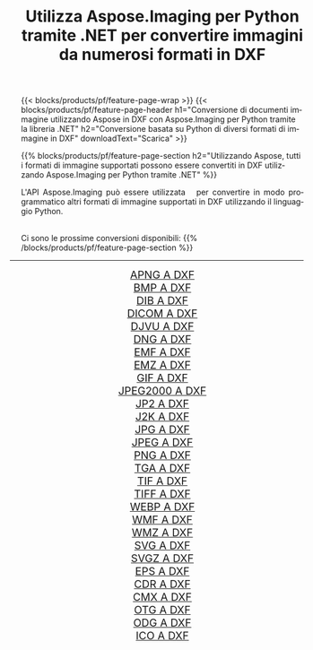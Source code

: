 ﻿---
title: Utilizza Aspose.Imaging per Python tramite .NET per convertire immagini da numerosi formati in DXF 
weight: 3920
url: /it/python-net/conversion/to/dxf/ 
lang: it
langdirlevel: 2
locales: zh-hans,ja,it,ru,de,es,fr,nl,id,lt,pl,pt,vi,tr,ko,zh-hant,ar,hi,th,sv,cs,uk,he
description: Puoi utilizzare Aspose.Imaging per Python tramite la libreria .NET per convertire da una varietà di formati in DXF
---

{{< blocks/products/pf/feature-page-wrap >}}
{{< blocks/products/pf/feature-page-header h1="Conversione di documenti immagine utilizzando Aspose in DXF con Aspose.Imaging per Python tramite la libreria .NET" h2="Conversione basata su Python di diversi formati di immagine in DXF" downloadText="Scarica" >}}


{{% blocks/products/pf/feature-page-section  h2="Utilizzando Aspose, tutti i formati di immagine supportati possono essere convertiti in DXF utilizzando Aspose.Imaging per Python tramite .NET" %}}
<p align=justify>L'API Aspose.Imaging può essere utilizzata   per convertire in modo programmatico altri formati di immagine supportati in DXF utilizzando il linguaggio Python.</p>
<br/>
Ci sono le prossime conversioni disponibili:
{{% /blocks/products/pf/feature-page-section %}}
<div class="container-fluid productfamilypage bg-gray">
    <div class="convertypes bg-gray agp-content section">
        <div class="container">
		<hr style="margin-left:-20px;"/>
		<div class="row other-converters" style="gap: 10px;font-size: 19px;text-align:center;">
		    <div class='col-md-2 other-converter remove-lp remove-rp'><a href="/imaging/it/python-net/conversion/apng-to-dxf/" style="padding:15px;">APNG A DXF</a></div>
<div class='col-md-2 other-converter remove-lp remove-rp'><a href="/imaging/it/python-net/conversion/bmp-to-dxf/" style="padding:15px;">BMP A DXF</a></div>
<div class='col-md-2 other-converter remove-lp remove-rp'><a href="/imaging/it/python-net/conversion/dib-to-dxf/" style="padding:15px;">DIB A DXF</a></div>
<div class='col-md-2 other-converter remove-lp remove-rp'><a href="/imaging/it/python-net/conversion/dicom-to-dxf/" style="padding:15px;">DICOM A DXF</a></div>
<div class='col-md-2 other-converter remove-lp remove-rp'><a href="/imaging/it/python-net/conversion/djvu-to-dxf/" style="padding:15px;">DJVU A DXF</a></div>
<div class='col-md-2 other-converter remove-lp remove-rp'><a href="/imaging/it/python-net/conversion/dng-to-dxf/" style="padding:15px;">DNG A DXF</a></div>
<div class='col-md-2 other-converter remove-lp remove-rp'><a href="/imaging/it/python-net/conversion/emf-to-dxf/" style="padding:15px;">EMF A DXF</a></div>
<div class='col-md-2 other-converter remove-lp remove-rp'><a href="/imaging/it/python-net/conversion/emz-to-dxf/" style="padding:15px;">EMZ A DXF</a></div>
<div class='col-md-2 other-converter remove-lp remove-rp'><a href="/imaging/it/python-net/conversion/gif-to-dxf/" style="padding:15px;">GIF A DXF</a></div>
<div class='col-md-2 other-converter remove-lp remove-rp'><a href="/imaging/it/python-net/conversion/jpeg2000-to-dxf/" style="padding:15px;">JPEG2000 A DXF</a></div>
<div class='col-md-2 other-converter remove-lp remove-rp'><a href="/imaging/it/python-net/conversion/jp2-to-dxf/" style="padding:15px;">JP2 A DXF</a></div>
<div class='col-md-2 other-converter remove-lp remove-rp'><a href="/imaging/it/python-net/conversion/j2k-to-dxf/" style="padding:15px;">J2K A DXF</a></div>
<div class='col-md-2 other-converter remove-lp remove-rp'><a href="/imaging/it/python-net/conversion/jpg-to-dxf/" style="padding:15px;">JPG A DXF</a></div>
<div class='col-md-2 other-converter remove-lp remove-rp'><a href="/imaging/it/python-net/conversion/jpeg-to-dxf/" style="padding:15px;">JPEG A DXF</a></div>
<div class='col-md-2 other-converter remove-lp remove-rp'><a href="/imaging/it/python-net/conversion/png-to-dxf/" style="padding:15px;">PNG A DXF</a></div>
<div class='col-md-2 other-converter remove-lp remove-rp'><a href="/imaging/it/python-net/conversion/tga-to-dxf/" style="padding:15px;">TGA A DXF</a></div>
<div class='col-md-2 other-converter remove-lp remove-rp'><a href="/imaging/it/python-net/conversion/tif-to-dxf/" style="padding:15px;">TIF A DXF</a></div>
<div class='col-md-2 other-converter remove-lp remove-rp'><a href="/imaging/it/python-net/conversion/tiff-to-dxf/" style="padding:15px;">TIFF A DXF</a></div>
<div class='col-md-2 other-converter remove-lp remove-rp'><a href="/imaging/it/python-net/conversion/webp-to-dxf/" style="padding:15px;">WEBP A DXF</a></div>
<div class='col-md-2 other-converter remove-lp remove-rp'><a href="/imaging/it/python-net/conversion/wmf-to-dxf/" style="padding:15px;">WMF A DXF</a></div>
<div class='col-md-2 other-converter remove-lp remove-rp'><a href="/imaging/it/python-net/conversion/wmz-to-dxf/" style="padding:15px;">WMZ A DXF</a></div>
<div class='col-md-2 other-converter remove-lp remove-rp'><a href="/imaging/it/python-net/conversion/svg-to-dxf/" style="padding:15px;">SVG A DXF</a></div>
<div class='col-md-2 other-converter remove-lp remove-rp'><a href="/imaging/it/python-net/conversion/svgz-to-dxf/" style="padding:15px;">SVGZ A DXF</a></div>
<div class='col-md-2 other-converter remove-lp remove-rp'><a href="/imaging/it/python-net/conversion/eps-to-dxf/" style="padding:15px;">EPS A DXF</a></div>
<div class='col-md-2 other-converter remove-lp remove-rp'><a href="/imaging/it/python-net/conversion/cdr-to-dxf/" style="padding:15px;">CDR A DXF</a></div>
<div class='col-md-2 other-converter remove-lp remove-rp'><a href="/imaging/it/python-net/conversion/cmx-to-dxf/" style="padding:15px;">CMX A DXF</a></div>
<div class='col-md-2 other-converter remove-lp remove-rp'><a href="/imaging/it/python-net/conversion/otg-to-dxf/" style="padding:15px;">OTG A DXF</a></div>
<div class='col-md-2 other-converter remove-lp remove-rp'><a href="/imaging/it/python-net/conversion/odg-to-dxf/" style="padding:15px;">ODG A DXF</a></div>
<div class='col-md-2 other-converter remove-lp remove-rp'><a href="/imaging/it/python-net/conversion/ico-to-dxf/" style="padding:15px;">ICO A DXF</a></div>
                </div>
        </div>
    </div>
</div>
<br/>

